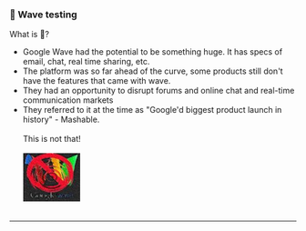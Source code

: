 ### 👋 Wave testing

What is 🌊?

- Google Wave had the potential to be something huge. It has specs of email, chat, real time sharing, etc.
- The platform was so far ahead of the curve, some products still don't have the features that came with wave.
- They had an opportunity to disrupt forums and online chat and real-time communication markets
- They referred to it at the time as "Google'd biggest product launch in history" - Mashable.
<br><br>
This is not that!
<br><br>
![Not Wave](assets/not-wave.jpg)
<br><br>
---
